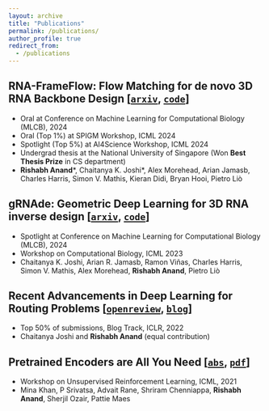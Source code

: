 ```yaml
---
layout: archive
title: "Publications"
permalink: /publications/
author_profile: true
redirect_from:
  - /publications
---
```


## RNA-FrameFlow: Flow Matching for de novo 3D RNA Backbone Design [[`arxiv`](https://arxiv.org/abs/2406.13839), [`code`](https://github.com/rish-16/rna-backbone-design)]
- Oral at Conference on Machine Learning for Computational Biology (MLCB), 2024
- Oral (Top 1%) at SPIGM Workshop, ICML 2024
- Spotlight (Top 5%) at AI4Science Workshop, ICML 2024
- Undergrad thesis at the National University of Singapore (Won **Best Thesis Prize** in CS department)
- <strong>Rishabh Anand</strong>\*, Chaitanya K. Joshi\*, Alex Morehead, Arian Jamasb, Charles Harris, Simon V. Mathis, Kieran Didi, Bryan Hooi, Pietro Liò

## gRNAde: Geometric Deep Learning for 3D RNA inverse design [[`arxiv`](https://arxiv.org/abs/2305.14749), [`code`](https://github.com/chaitjo/geometric-rna-design)]
- Spotlight at Conference on Machine Learning for Computational Biology (MLCB), 2024
- Workshop on Computational Biology, ICML 2023
- Chaitanya K. Joshi, Arian R. Jamasb, Ramon Viñas, Charles Harris, Simon V. Mathis, Alex Morehead, <strong>Rishabh Anand</strong>, Pietro Liò

## Recent Advancements in Deep Learning for Routing Problems [[`openreview`](https://openreview.net/forum?id=4K7Na7nT65C), [`blog`](https://rish-16.github.io/posts/routing-dl/)]
- Top 50% of submissions, Blog Track, ICLR, 2022
- Chaitanya Joshi and <strong>Rishabh Anand</strong> (equal contribution)

## Pretrained Encoders are All You Need [[`abs`](https://arxiv.org/abs/2106.05139), [`pdf`](https://arxiv.org/pdf/2106.05139)]
- Workshop on Unsupervised Reinforcement Learning, ICML, 2021
- Mina Khan, P Srivatsa, Advait Rane, Shriram Chenniappa, <strong>Rishabh Anand</strong>, Sherjil Ozair, Pattie Maes
